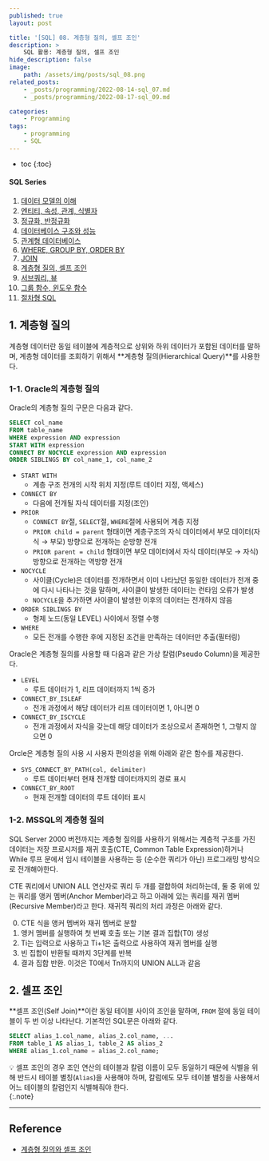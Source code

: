 ```yaml
---
published: true
layout: post

title: '[SQL] 08. 계층형 질의, 셀프 조인'
description: >
    SQL 활용: 계층형 질의, 셀프 조인
hide_description: false
image:
    path: /assets/img/posts/sql_08.png
related_posts:
    - _posts/programming/2022-08-14-sql_07.md
    - _posts/programming/2022-08-17-sql_09.md

categories:
    - Programming
tags:
    - programming
    - SQL
---
```

* toc
{:toc}

<h4>SQL Series</h4>
<div class="taxonomy__index">
    <ol class="description">
        <li><a href="/programming/sql_01/">데이터 모델의 이해</a></li>
        <li><a href="/programming/sql_02/">엔티티, 속성, 관계, 식별자</a></li>
        <li><a href="/programming/sql_03/">정규화, 반정규화</a></li>
        <li><a href="/programming/sql_04/">데이터베이스 구조와 성능</a></li>
        <li><a href="/programming/sql_05/">관계형 데이터베이스</a></li>
        <li><a href="/programming/sql_06/">WHERE, GROUP BY, ORDER BY</a></li>
        <li><a href="/programming/sql_07/">JOIN</a></li>
        <li><a href="/programming/sql_08/">계층형 질의, 셀프 조인</a></li>
        <li><a href="/programming/sql_09/">서브쿼리, 뷰</a></li>
        <li><a href="/programming/sql_10/">그룹 함수, 윈도우 함수</a></li>
        <li><a href="/programming/sql_11/">절차형 SQL</a></li>
    </ol>
</div>

## 1. 계층형 질의

계층형 데이터란 동일 테이블에 계층적으로 상위와 하위 데이터가 포함된 데이터를 말하며, 계층형 데이터를 조회하기 위해서 **계층형 질의(Hierarchical Query)**를 사용한다.  

### 1-1. Oracle의 계층형 질의

Oracle의 계층형 질의 구문은 다음과 같다.  

```sql
SELECT col_name
FROM table_name
WHERE expression AND expression
START WITH expression
CONNECT BY NOCYCLE expression AND expression
ORDER SIBLINGS BY col_name_1, col_name_2
```

- `START WITH`
    - 계층 구조 전개의 시작 위치 지정(루트 데이터 지정, 액세스)
- `CONNECT BY`
    - 다음에 전개될 자식 데이터를 지정(조인)
- `PRIOR`
    - `CONNECT BY`절, `SELECT`절, `WHERE`절에 사용되어 계층 지정
    - `PRIOR child = parent` 형태이면 계층구조의 자식 데이터에서 부모 데이터(자식 → 부모) 방향으로 전개하는 순방향 전개
    - `PRIOR parent = child` 형태이면 부모 데이터에서 자식 데이터(부모 → 자식) 방향으로 전개하는 역방향 전개
- `NOCYCLE`
    - 사이클(Cycle)은 데이터를 전개하면서 이미 나타났던 동일한 데이터가 전개 중에 다시 나타나는 것을 말하며, 사이클이 발생한 데이터는 런타임 오류가 발생
    - `NOCYCLE`을 추가하면 사이클이 발생한 이후의 데이터는 전개하지 않음
- `ORDER SIBLINGS BY`
    - 형제 노드(동일 LEVEL) 사이에서 정렬 수행
- `WHERE`
    - 모든 전개를 수행한 후에 지정된 조건을 만족하는 데이터만 추출(필터링)

Oracle은 계층형 질의를 사용할 때 다음과 같은 가상 칼럼(Pseudo Column)을 제공한다.  

- `LEVEL`
    - 루트 데이터가 1, 리프 데이터까지 1씩 증가
- `CONNECT_BY_ISLEAF`
    - 전개 과정에서 해당 데이터가 리프 데이터이면 1, 아니면 0
- `CONNECT_BY_ISCYCLE`
    - 전개 과정에서 자식을 갖는데 해당 데이터가 조상으로서 존재하면 1, 그렇지 않으면 0

Orcle은 계층형 질의 사용 시 사용자 편의성을 위해 아래와 같은 함수를 제공한다.  

- `SYS_CONNECT_BY_PATH(col, delimiter)`
    - 루트 데이터부터 현재 전개할 데이터까지의 경로 표시
- `CONNECT_BY_ROOT`
    - 현재 전개할 데이터의 루트 데이터 표시

### 1-2. MSSQL의 계층형 질의

SQL Server 2000 버전까지는 계층형 질의를 사용하기 위해서는 계층적 구조를 가진 데이터는 저장 프로시저를 재귀 호출(CTE, Common Table Expression)하거나 While 루프 문에서 임시 테이블을 사용하는 등 (순수한 쿼리가 아닌) 프로그래밍 방식으로 전개해야한다.  

CTE 쿼리에서 UNION ALL 연산자로 쿼리 두 개를 결합하여 처리하는데, 둘 중 위에 있는 쿼리를 앵커 멤버(Anchor Member)라고 하고 아래에 있는 쿼리를 재귀 멤버(Recursive Member)라고 한다. 재귀적 쿼리의 처리 과정은 아래와 같다.  

0. CTE 식을 앵커 멤버와 재귀 멤버로 분할
0. 앵커 멤버를 실행하여 첫 번째 호출 또는 기본 결과 집합(T0) 생성
0. Ti는 입력으로 사용하고 Ti+1은 출력으로 사용하여 재귀 멤버를 실행
0. 빈 집합이 반환될 때까지 3단계를 반복
0. 결과 집합 반환. 이것은 T0에서 Tn까지의 UNION ALL과 같음

## 2. 셀프 조인

**셀프 조인(Self Join)**이란 동일 테이블 사이의 조인을 말하며, `FROM` 절에 동일 테이블이 두 번 이상 나타난다. 기본적인 SQL문은 아래와 같다.  

```sql
SELECT alias_1.col_name, alias_2.col_name, ...
FROM table_1 AS alias_1, table_2 AS alias_2
WHERE alias_1.col_name = alias_2.col_name;
```

💡 셀프 조인의 경우 조인 연산의 테이블과 칼럼 이름이 모두 동일하기 때문에 식별을 위해 반드시 테이블 별칭(`Alias`)을 사용해야 하며, 칼럼에도 모두 테이블 별칭을 사용해서 어느 테이블의 칼럼인지 식별해줘야 한다.  
{:.note}

---
## Reference
- [계층형 질의와 셀프 조인](https://dataonair.or.kr/db-tech-reference/d-guide/sql/?pageid=3&mod=document&uid=348)